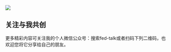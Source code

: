 
![](https://raw.githubusercontent.com/icepy/none-writing/master/lake-1611044_640.jpg)

## 关注与我共创

更多精彩内容可关注我的个人微信公众号：搜索fed-talk或者扫码下列二维码，也欢迎您将它分享给自己的朋友。

<div align="center">
<img src="https://raw.githubusercontent.com/icepy/none-writing/master/icepy-weixin.jpg" alt=""/><br>
</div>
